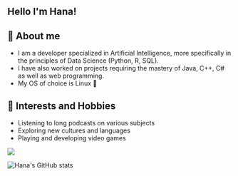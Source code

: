 ## Hello I'm Hana!

## 🌟 About me
- I am a developer specialized in Artificial Intelligence, more specifically in the principles of Data Science (Python, R, SQL).
- I have also worked on projects requiring the mastery of Java, C++, C# as well as web programming.
- My OS of choice is Linux 🐧

## 🌱 Interests and Hobbies
- Listening to long podcasts on various subjects
- Exploring new cultures and languages
- Playing and developing video games

![](https://komarev.com/ghpvc/?username=hanaeddoud-poc&color=green&style=flat-square)

![Hana's GitHub stats](https://github-readme-stats.vercel.app/api?username=hanaeddoud-poc&show_icons=true&theme=aura)
